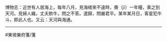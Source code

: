 博物志：近世有人居海上，每年八月，見海槎來不違時，賷（jī）一年糧，乘之到天河。見婦人織，丈夫飲牛，問之不答。遣歸，問嚴君平。某年某月日，客星犯牛斗，即此人也。又云：天河與海通。

---
#東坡樂府箋/箋
